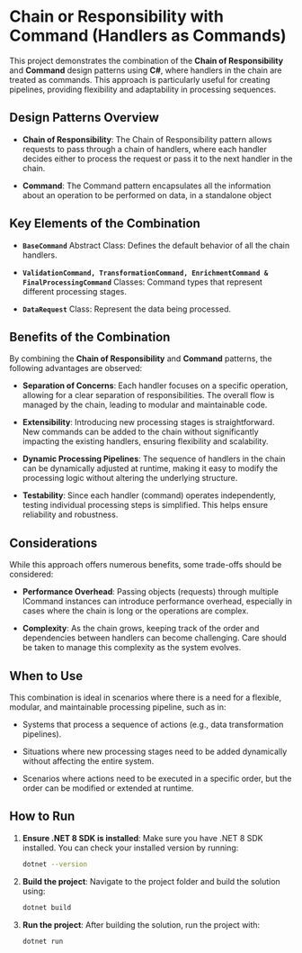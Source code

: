 # Chain or Responsibility with Command (Handlers as Commands)

This project demonstrates the combination of the **Chain of Responsibility** and **Command** design patterns using **C#**, where handlers in the chain are treated as commands. This approach is particularly useful for creating pipelines, providing flexibility and adaptability in processing sequences.

## Design Patterns Overview

- **Chain of Responsibility**: The Chain of Responsibility pattern allows requests to pass through a chain of handlers, where each handler decides either to process the request or pass it to the next handler in the chain.

- **Command**: The Command pattern encapsulates all the information about an operation to be performed on data, in a standalone object

## Key Elements of the Combination

- **`BaseCommand`** Abstract Class: Defines the default behavior of all the chain handlers.

- **`ValidationCommand, TransformationCommand, EnrichmentCommand & FinalProcessingCommand`** Classes: Command types that represent different processing stages.

- **`DataRequest`** Class: Represent the data being processed.

## Benefits of the Combination

By combining the **Chain of Responsibility** and **Command** patterns, the following advantages are observed:

- **Separation of Concerns**: Each handler focuses on a specific operation, allowing for a clear separation of responsibilities. The overall flow is managed by the chain, leading to modular and maintainable code.

- **Extensibility**: Introducing new processing stages is straightforward. New commands can be added to the chain without significantly impacting the existing handlers, ensuring flexibility and scalability.

- **Dynamic Processing Pipelines**: The sequence of handlers in the chain can be dynamically adjusted at runtime, making it easy to modify the processing logic without altering the underlying structure.

- **Testability**: Since each handler (command) operates independently, testing individual processing steps is simplified. This helps ensure reliability and robustness.

## Considerations

While this approach offers numerous benefits, some trade-offs should be considered:

- **Performance Overhead**: Passing objects (requests) through multiple ICommand instances can introduce performance overhead, especially in cases where the chain is long or the operations are complex.

- **Complexity**: As the chain grows, keeping track of the order and dependencies between handlers can become challenging. Care should be taken to manage this complexity as the system evolves.

## When to Use

This combination is ideal in scenarios where there is a need for a flexible, modular, and maintainable processing pipeline, such as in:

- Systems that process a sequence of actions (e.g., data transformation pipelines).

- Situations where new processing stages need to be added dynamically without affecting the entire system.

- Scenarios where actions need to be executed in a specific order, but the order can be modified or extended at runtime.

## How to Run

1. **Ensure .NET 8 SDK is installed**: Make sure you have .NET 8 SDK installed. You can check your installed version by running:

   ```bash
   dotnet --version
   ```

2. **Build the project**: Navigate to the project folder and build the solution using:

   ```bash
   dotnet build
   ```

3. **Run the project**: After building the solution, run the project with:

   ```bash
   dotnet run
   ```
